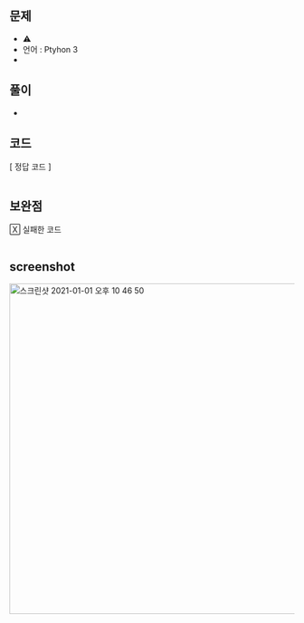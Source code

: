 ## 문제
- ⚠️ 
- 언어 : Ptyhon 3
- 


## 풀이
- 

## 코드

[ 정답 코드 ]
```
```

## 보완점


🅇 실패한 코드
```

```


## screenshot

<img width="584" alt="스크린샷 2021-01-01 오후 10 46 50" src="https://user-images.githubusercontent.com/35520314/103439799-77d7f300-4c83-11eb-825c-7951fc49a85b.png">



